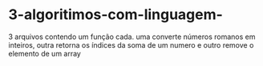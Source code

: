# 3-algoritimos-com-linguagem-
3 arquivos contendo um função cada. uma converte números romanos em inteiros, outra retorna os índices da soma de um numero e outro remove o elemento de um array 
